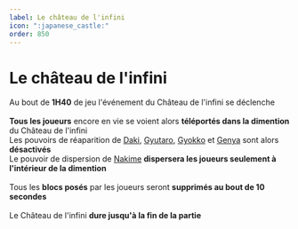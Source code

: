 ```yaml
---
label: Le château de l'infini
icon: ":japanese_castle:"
order: 850
---
```


# Le château de l'infini


Au bout de **1H40** de jeu l'événement du Château de l'infini se déclenche <br>
<br>
**Tous les joueurs** encore en vie se voient alors **téléportés dans la dimention** du Château de l'infini <br>
Les pouvoirs de réaparition de [Daki](../roles/demon/daki_gyutaro), [Gyutaro](../roles/demon/daki_gyutaro), [Gyokko](../roles/demon/gyokko) et [Genya](../roles/solo/genya) sont alors **désactivés** <br>
Le pouvoir de dispersion de [Nakime](../roles/demon/nakime) **dispersera les joueurs seulement à l'intérieur de la dimention** <br>
<br>
Tous les **blocs posés** par les joueurs seront **supprimés au bout de 10 secondes** <br>
<br>
Le Château de l'infini **dure jusqu'à la fin de la partie**
